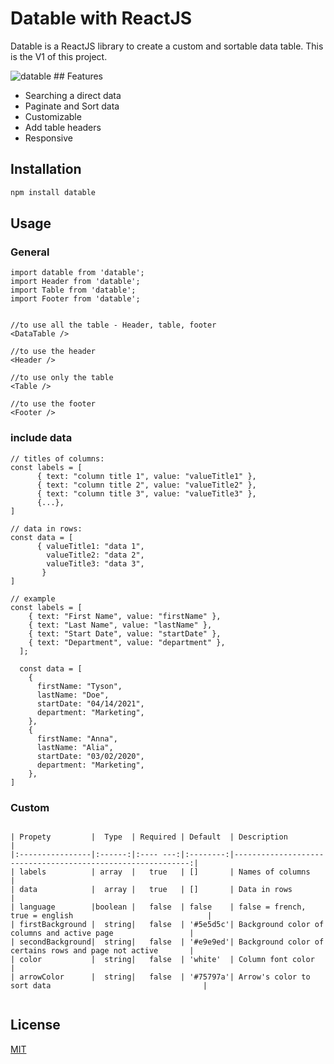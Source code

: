 # Datable with ReactJS

Datable is a ReactJS library to create a custom and sortable data table. This is the V1 of this project. 

<img src="../lib/datable.png" alt="datable">
## Features

   - Searching a direct data
   - Paginate and Sort data
   - Customizable
   - Add table headers
   - Responsive


## Installation

```bash
npm install datable
```

## Usage

### General
```reactJS
import datable from 'datable';
import Header from 'datable';
import Table from 'datable';
import Footer from 'datable';


//to use all the table - Header, table, footer 
<DataTable />

//to use the header
<Header />

//to use only the table
<Table />

//to use the footer
<Footer />
```

### include data

```
// titles of columns:
const labels = [ 
      { text: "column title 1", value: "valueTitle1" },
      { text: "column title 2", value: "valueTitle2" },
      { text: "column title 3", value: "valueTitle3" },
      {...},
]

// data in rows:
const data = [ 
      { valueTitle1: "data 1",
        valueTitle2: "data 2",
        valueTitle3: "data 3",
       }
]

// example
const labels = [
    { text: "First Name", value: "firstName" },
    { text: "Last Name", value: "lastName" },
    { text: "Start Date", value: "startDate" },
    { text: "Department", value: "department" },
  ];
  
  const data = [
    {
      firstName: "Tyson",
      lastName: "Doe",
      startDate: "04/14/2021",
      department: "Marketing",
    },
    {
      firstName: "Anna",
      lastName: "Alia",
      startDate: "03/02/2020",
      department: "Marketing",
    },
]

```
### Custom 

```

| Propety         |  Type  | Required | Default  | Description                                                 |
|:----------------|:------:|:---- ---:|:--------:|------------------------------------------------------------:|
| labels          | array  |   true   | []       | Names of columns                                            |
| data            |  array |   true   | []       | Data in rows                                                |
| language        |boolean |   false  | false    | false = french, true = english                              |
| firstBackground |  string|   false  | '#5e5d5c'| Background color of columns and active page                 |
| secondBackground|  string|   false  | '#e9e9ed'| Background color of certains rows and page not active       |
| color           |  string|   false  | 'white'  | Column font color                                           |
| arrowColor      |  string|   false  | '#75797a'| Arrow's color to sort data                                  |


```


## License

[MIT](https://choosealicense.com/licenses/mit/)